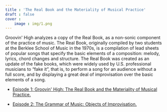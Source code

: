 ```yaml
---
title : 'The Real Book and the Materiality of Musical Practice'
draft : false
cover :
    image : img/1.png
---
```


Groovin' High analyzes a copy of the Real Book, as a non-sonic component of the practice of music. The Real Book, originally compiled by two students at the Berklee School of Music in the 1970s, is a compilation of lead sheets of popular songs that specify the basic elements of a composition: melody, lyrics, chord changes and structure. The Real Book was created as an update of the fake books, which were widely used by U.S. professional musicians to “fake it”, that is, to perform a song for an audience without a full score, and by displaying a great deal of improvisation over the basic elements of a song.

- [Episode 1: Groovin' High: The Real Book and the Materiality of Musical Practice.](groovin_high_2/second)
  
- [Episode 2: The Grammar of Music: Objects of Improvisation.](groovin_high_2/first)
